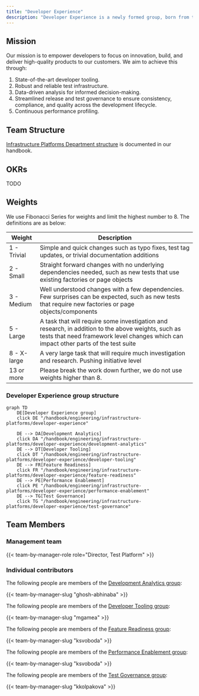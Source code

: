 ```yaml
---
title: "Developer Experience"
description: "Developer Experience is a newly formed group, born from the strategic merger of the Engineering Productivity team and the Test Platform sub-department. This exciting combination allows us to take a holistic approach to delivering cutting-edge Platform capabilities."
---
```


## Mission

Our mission is to empower developers to focus on innovation, build, and deliver high-quality products to our customers. We aim to achieve this through:

1. State-of-the-art developer tooling.
2. Robust and reliable test infrastructure.
3. Data-driven analysis for informed decision-making.
4. Streamlined release and test governance to ensure consistency, compliance, and quality across the development lifecycle.
5. Continuous performance profiling.

## Team Structure

[Infrastructure Platforms Department structure](/handbook/engineering/infrastructure-platforms/#organization-structure) is documented in our handbook.

## OKRs

TODO

## Weights

We use Fibonacci Series for weights and limit the highest number to 8. The definitions are as below:

| Weight      | Description                                                                                                                                                                                |
|-------------|--------------------------------------------------------------------------------------------------------------------------------------------------------------------------------------------|
| 1 - Trivial | Simple and quick changes such as typo fixes, test tag updates, or trivial documentation additions                                                                                          |
| 2 - Small   | Straight forward changes with no underlying dependencies needed, such as new tests that use existing factories or page objects                                                             |
| 3 - Medium  | Well understood changes with a few dependencies. Few surprises can be expected, such as new tests that require new factories or page objects/components                                    |
| 5 - Large   | A task that will require some investigation and research, in addition to the above weights, such as tests that need framework level changes which can impact other parts of the test suite |
| 8 - X-large | A very large task that will require much investigation and research. Pushing initiative level                                                                                              |
| 13 or more  | Please break the work down further, we do not use weights higher than 8.                                                                                                                   |

### Developer Experience group structure

```mermaid
graph TD
    DE[Developer Experience group]
    click DE "/handbook/engineering/infrastructure-platforms/developer-experience"

    DE --> DA[Development Analytics]
    click DA "/handbook/engineering/infrastructure-platforms/developer-experience/development-analytics"
    DE --> DT[Developer Tooling]
    click DT "/handbook/engineering/infrastructure-platforms/developer-experience/developer-tooling"
    DE --> FR[Feature Readiness]
    click FR "/handbook/engineering/infrastructure-platforms/developer-experience/feature-readiness"
    DE --> PE[Performance Enablement]
    click PE "/handbook/engineering/infrastructure-platforms/developer-experience/performance-enablement"
    DE --> TG[Test Governance]
    click TG "/handbook/engineering/infrastructure-platforms/developer-experience/test-governance"
```

## Team Members

### Management team

{{< team-by-manager-role role="Director, Test Platform" >}}

### Individual contributors

The following people are members of the [Development Analytics group](development-analytics/):

{{< team-by-manager-slug "ghosh-abhinaba" >}}

The following people are members of the [Developer Tooling group](developer-tooling):

{{< team-by-manager-slug "mgamea" >}}

The following people are members of the [Feature Readiness group](feature-readiness-team):

{{< team-by-manager-slug "ksvoboda" >}}

The following people are members of the [Performance Enablement group](performance-enablement):

{{< team-by-manager-slug "ksvoboda" >}}

The following people are members of the [Test Governance group](test-governance):

{{< team-by-manager-slug "kkolpakova" >}}
